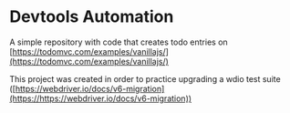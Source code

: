 # Devtools Automation

A simple repository with code that creates todo entries on [https://todomvc.com/examples/vanillajs/](https://todomvc.com/examples/vanillajs/)

This project was created in order to practice upgrading a wdio test suite ([https://webdriver.io/docs/v6-migration](https://https://webdriver.io/docs/v6-migration))
